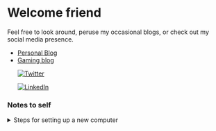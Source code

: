 # Welcome friend

Feel free to look around, peruse my occasional blogs, or check out my social media presence.

* [Personal Blog](https://www.deconflations.com/)  
* [Gaming blog](https://dgkimpton.github.io/reaction/)  

&nbsp;&nbsp;&nbsp;&nbsp;&nbsp;&nbsp;[![Twitter](https://img.shields.io/twitter/follow/dgkimpton?style=social)](https://twitter.com/dgkimpton)  

&nbsp;&nbsp;&nbsp;&nbsp;&nbsp;&nbsp;[![LinkedIn](https://static-exp1.licdn.com/scds/common/u/images/logos/linkedin/logo_linkedin_93x21_v2.png)](https://www.linkedin.com/in/dgkimpton/)


### Notes to self
<details><summary>Steps for setting up a new computer </summary>

clone this repo into home directory  
```
ssh-keygen -t ed25519 -C "dgkimpton@gmail.com"
```
enter `~/.ssh/github`

  go to https://github.com/settings/keys  
  and add the key from 'cat .ssh/github.pub'  
  
  Then:
    
```
eval "$(ssh-agent -s)"
ssh-add ~/.ssh/github
git clone git@github.com:dgkimpton/dgkimpton.git
cat ~/dgkimpton/bashrc-extension >> ~/.bashrc
echo '~/.ssh/github' >> ~/dgkimpton/ssh-key-list
source ~/.bashrc
```
To add more ssh-keys be sure to add the keyfile path to the ssh-key-list on a new line
</details>
